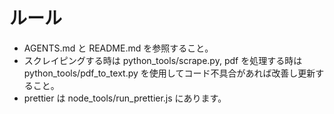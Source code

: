 # ルール

- AGENTS.md と README.md を参照すること。
- スクレイピングする時は python_tools/scrape.py, pdf を処理する時は python_tools/pdf_to_text.py を使用してコード不具合があれば改善し更新すること。  
- prettier は node_tools/run_prettier.js にあります。
